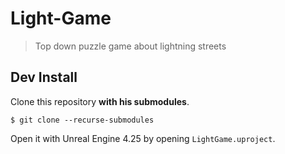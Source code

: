 # Light-Game

> Top down puzzle game about lightning streets

## Dev Install

Clone this repository **with his submodules**.

```sh-session
$ git clone --recurse-submodules
```

Open it with Unreal Engine 4.25 by opening `LightGame.uproject`.